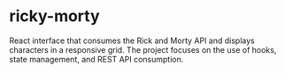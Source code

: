 # ricky-morty
React interface that consumes the Rick and Morty API and displays characters in a responsive grid. The project focuses on the use of hooks, state management, and REST API consumption.
